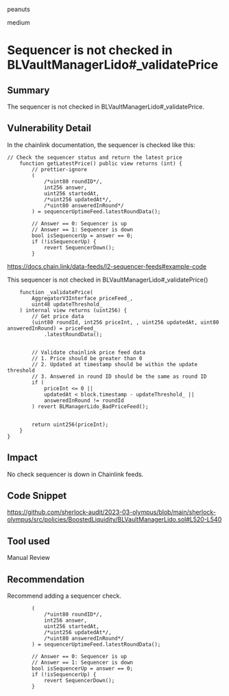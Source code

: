 peanuts

medium

# Sequencer is not checked in BLVaultManagerLido#_validatePrice

## Summary

The sequencer is not checked in BLVaultManagerLido#_validatePrice.

## Vulnerability Detail

In the chainlink documentation, the sequencer is checked like this:

```solidity
// Check the sequencer status and return the latest price
    function getLatestPrice() public view returns (int) {
        // prettier-ignore
        (
            /*uint80 roundID*/,
            int256 answer,
            uint256 startedAt,
            /*uint256 updatedAt*/,
            /*uint80 answeredInRound*/
        ) = sequencerUptimeFeed.latestRoundData();

        // Answer == 0: Sequencer is up
        // Answer == 1: Sequencer is down
        bool isSequencerUp = answer == 0;
        if (!isSequencerUp) {
            revert SequencerDown();
        }
```

https://docs.chain.link/data-feeds/l2-sequencer-feeds#example-code

This sequencer is not checked in BLVaultManagerLido#_validatePrice()

```solidity
    function _validatePrice(
        AggregatorV3Interface priceFeed_,
        uint48 updateThreshold_
    ) internal view returns (uint256) {
        // Get price data
        (uint80 roundId, int256 priceInt, , uint256 updatedAt, uint80 answeredInRound) = priceFeed_
            .latestRoundData();


        // Validate chainlink price feed data
        // 1. Price should be greater than 0
        // 2. Updated at timestamp should be within the update threshold
        // 3. Answered in round ID should be the same as round ID
        if (
            priceInt <= 0 ||
            updatedAt < block.timestamp - updateThreshold_ ||
            answeredInRound != roundId
        ) revert BLManagerLido_BadPriceFeed();


        return uint256(priceInt);
    }
}
```

## Impact

No check sequencer is down in Chainlink feeds. 

## Code Snippet

https://github.com/sherlock-audit/2023-03-olympus/blob/main/sherlock-olympus/src/policies/BoostedLiquidity/BLVaultManagerLido.sol#L520-L540

## Tool used

Manual Review

## Recommendation

Recommend adding a sequencer check.

```solidity
        (
            /*uint80 roundID*/,
            int256 answer,
            uint256 startedAt,
            /*uint256 updatedAt*/,
            /*uint80 answeredInRound*/
        ) = sequencerUptimeFeed.latestRoundData();

        // Answer == 0: Sequencer is up
        // Answer == 1: Sequencer is down
        bool isSequencerUp = answer == 0;
        if (!isSequencerUp) {
            revert SequencerDown();
        }
```
